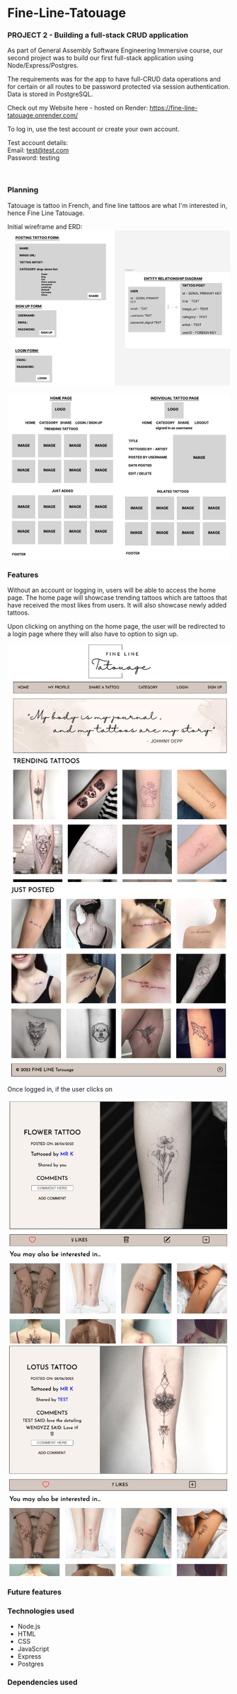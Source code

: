 # Fine-Line-Tatouage
### PROJECT 2 - Building a full-stack CRUD application 
As part of General Assembly Software Engineering Immersive course, our second project was to build our first full-stack application using Node/Express/Postgres. 

The requirements was for the app to have full-CRUD data operations and for certain or all routes to be password protected via session authentication. Data is stored in PostgreSQL. 

Check out my Website here - hosted on Render: https://fine-line-tatouage.onrender.com/

To log in, use the test account or create your own account. 

Test account details: 
<br>
Email: test@test.com
<br>
Password: testing

<br>

### Planning 

Tatouage is tattoo in French, and fine line tattoos are what I'm interested in, hence Fine Line Tatouage. 

Initial wireframe and ERD: 
![ERD & planning of forms](images/planning%201.png)

![Website layout planning](images/planning%202.png)

### Features 

Without an account or logging in, users will be able to access the home page. The home page will showcase trending tattoos which are tattoos that have received the most likes from users. It will also showcase newly added tattoos. 

Upon clicking on anything on the home page, the user will be redirected to a login page where they will also have to option to sign up. 

![Home page](images/home-page.png)
![Home page](images/home-page2.png)

Once logged in, if the user clicks on 

![Home page](images/individual-page-user.png)
![Home page](images/individual-page-notuser.png)
### Future features


### Technologies used 
- Node.js
- HTML 
- CSS
- JavaScript
- Express
- Postgres

### Dependencies used 